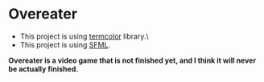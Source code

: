 # Overeater

* This project is using [termcolor](https://github.com/ikalnytskyi/termcolor) library.\
* This project is using [SFML](https://www.sfml-dev.org/).

**Overeater is a video game that is not finished yet, and I think it will never be actually finished.**